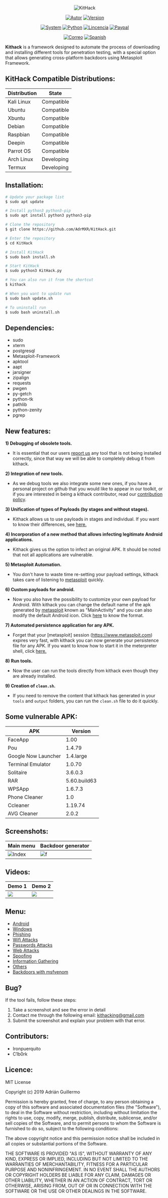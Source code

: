 <p align="center">
<img src="https://github.com/AdrMXR/KitHack/blob/master/images/banner.png" title="KitHack">
</p>

<p align="center">
<a href="https://github.com/AdrMXR"><img title="Autor" src="https://img.shields.io/badge/Author-Adrián%20Guillermo-blue?style=for-the-badge&logo=github"></a>
<a href=""><img title="Version" src="https://img.shields.io/badge/Version-1.3.2-red?style=for-the-badge&logo="></a>
</p>

<p align="center">
<a href=""><img title="System" src="https://img.shields.io/badge/Supported%20OS-Linux-orange?style=for-the-badge&logo=linux"></a>
<a href=""><img title="Python" src="https://img.shields.io/badge/Python-3.7-yellow?style=for-the-badge&logo=python"></a>
<a href=""><img title="Lincencia" src="https://img.shields.io/badge/License-MIT-brightgreen?style=for-the-badge&logo="></a>
<a href="https://www.paypal.me/AdrMXR0"><img title="Paypal" src="https://img.shields.io/badge/Donate-PayPal-green.svg?style=for-the-badge&logo=paypal"></a>
</p>

<p align="center">
<a href="mailto:kithacking@gmail.com"><img title="Correo" src="https://img.shields.io/badge/Correo-kithacking%40gmail.com-blueviolet?style=for-the-badge&logo=gmail"></a>
<a href="https://github.com/AdrMXR/KitHack/tree/master/README.md"><img title="Spanish" src="https://img.shields.io/badge/Translate%20to-Spanish-inactive?style=for-the-badge&logo=google-translate"></a>
</p>

**Kithack** is a framework designed to automate the process of downloading and installing different tools for penetration testing, with a special option that allows generating cross-platform backdoors using Metasploit Framework.

## KitHack Compatible Distributions:

| Distribution | State      |
| ------------ | ---------- |
| Kali Linux   | Compatible |
| Ubuntu       | Compatible |
| Xbuntu       | Compatible |
| Debian       | Compatible |
| Raspbian     | Compatible |
| Deepin       | Compatible |
| Parrot OS    | Compatible |
| Arch Linux   | Developing |
| Termux       | Developing |

## Installation:

```bash
# Update your package list
$ sudo apt update

# Install python3 python3-pip
$ sudo apt install python3 python3-pip

# Clone the repository
$ git clone https://github.com/AdrMXR/KitHack.git

# Enter the repository
$ cd KitHack

# Install KitHack
$ sudo bash install.sh

# Start KitHack
$ sudo python3 KitHack.py

# You can also run it from the shortcut
$ kithack

# When you want to update run
$ sudo bash update.sh

# To uninstall run
$ sudo bash uninstall.sh
```

## Dependencies:

- sudo
- xterm
- postgresql
- Metasploit-Framework
- apktool
- aapt
- jarsigner
- zipalign
- requests
- pwgen
- py-getch
- python-tk
- pathlib
- python-zenity
- pgrep

## New features:

**1) Debugging of obsolete tools.**

- It is essential that our users [report us](mailto:kithacking@gmail.com) any tool that is not being installed correctly, since that way we will be able to completely debug it from kithack.

**2) Integration of new tools.**

- As we debug tools we also integrate some new ones, if you have a personal project on github that you would like to appear in our toolkit, or if you are interested in being a kithack contributor, read our [contribution policy](https://github.com/AdrMXR/KitHack/blob/master/docs/CONTRIBUTING.md).

**3) Unification of types of Payloads (by stages and without stages).**

- Kithack allows us to use payloads in stages and individual. If you want to know their differences, see [here.](Https://adrmxr.github.io/KitHack#tipos-de-payloads)

**4) Incorporation of a new method that allows infecting legitimate Android applications.**

- Kithack gives us the option to infect an original APK. It should be noted that not all applications are vulnerable.

**5) Metasploit Automation.**

- You don't have to waste time re-setting your payload settings, kithack takes care of listening to [metasploit](https://www.metasploit.com) quickly.

**6) Custom payloads for android.**

- Now you also have the possibility to customize your own payload for Android. With kithack you can change the default name of the apk generated by [metasploit](https://www.metasploit.com) known as "MainActivity" and you can also modify the default Android icon. Click [here](https://github.com/AdrMXR/KitHack/blob/master/icons/LEEME.txt) to know the format.

**7) Automated persistence application for any APK.**

- Forget that your [metasploit] session (https://www.metasploit.com) expires very fast, with kithack you can now generate your persistence file for any APK. If you want to know how to start it in the meterpreter shell, click [here.](https://youtu.be/nERwsZyIVeo)

**8) Run tools.**

- Now the user can run the tools directly from kithack even though they are already installed.

**9) Creation of `clean.sh`.**

- If you need to remove the content that kithack has generated in your `tools` and `output` folders, you can run the `clean.sh` file to do it quickly.

## Some vulnerable APK:

| APK                 | Version      |
| ------------------- | ------------ |
| FaceApp             | 1.00         |
| Pou                 | 1.4.79       |
| Google Now Launcher | 1.4.large    |
| Terminal Emulator   | 1.0.70       |
| Solitaire           | 3.6.0.3      |
| RAR                 | 5.60.build63 |
| WPSApp              | 1.6.7.3      |
| Phone Cleaner       | 1.0          |
| Ccleaner            | 1.19.74      |
| AVG Cleaner         | 2.0.2        |

## Screenshots:

| Main menu                                                                       | Backdoor generator                                                          |
| ------------------------------------------------------------------------------- | --------------------------------------------------------------------------- |
| ![Index](https://github.com/AdrMXR/KitHack/blob/master/images/screenshot-1.png) | ![f](https://github.com/AdrMXR/KitHack/blob/master/images/screenshot-2.png) |

## Videos:

| Demo 1                                                                                                                                              | Demo 2                                                                                                                                              |
| --------------------------------------------------------------------------------------------------------------------------------------------------- | --------------------------------------------------------------------------------------------------------------------------------------------------- |
| <a href="https://asciinema.org/a/OTymOt3NNSTfFERrw2bHvuFw7" target="_blank"><img src="https://asciinema.org/a/OTymOt3NNSTfFERrw2bHvuFw7.svg" /></a> | <a href="https://asciinema.org/a/oV5lttCQpOmmgcgIaFIQEkcxY" target="_blank"><img src="https://asciinema.org/a/oV5lttCQpOmmgcgIaFIQEkcxY.svg" /></a> |

<p align="center">

## Menu:

- [Android](https://github.com/AdrMXR/KitHack/blob/master/docs/TOOLS.md#android)
- [Windows](https://github.com/AdrMXR/KitHack/blob/master/docs/TOOLS.md#windows)
- [Phishing](https://github.com/AdrMXR/KitHack/blob/master/docs/TOOLS.md#phishing)
- [Wifi Attacks](https://github.com/AdrMXR/KitHack/blob/master/docs/TOOLS.md#wifi-attacks)
- [Passwords Attacks](https://github.com/AdrMXR/KitHack/blob/master/docs/TOOLS.md#passwords-attacks)
- [Web Attacks](https://github.com/AdrMXR/KitHack/blob/master/docs/TOOLS.md#web-attacks)
- [Spoofing](https://github.com/AdrMXR/KitHack/blob/master/docs/TOOLS.md#spoofing)
- [Information Gathering](https://github.com/AdrMXR/KitHack/blob/master/docs/TOOLS.md#information-gathering)
- [Others](https://github.com/AdrMXR/KitHack/blob/master/docs/TOOLS.md#others)
- [Backdoors with msfvenom](https://github.com/AdrMXR/KitHack/blob/master/docs/TOOLS.md#backdoors-with-msfvenom)

## Bug?

If the tool fails, follow these steps:

1. Take a screenshot and see the error in detail
2. Contact me through the following email: kithacking@gmail.com
3. Submit the screenshot and explain your problem with that error.

## Contributors:

- Ironpuerquito
- C1b0rk

## Licence:

MIT License

Copyright (c) 2019 Adrián Guillermo

Permission is hereby granted, free of charge, to any person obtaining a copy
of this software and associated documentation files (the "Software"), to deal
in the Software without restriction, including without limitation the rights
to use, copy, modify, merge, publish, distribute, sublicense, and/or sell
copies of the Software, and to permit persons to whom the Software is
furnished to do so, subject to the following conditions:

The above copyright notice and this permission notice shall be included in all
copies or substantial portions of the Software.

THE SOFTWARE IS PROVIDED "AS IS", WITHOUT WARRANTY OF ANY KIND, EXPRESS OR
IMPLIED, INCLUDING BUT NOT LIMITED TO THE WARRANTIES OF MERCHANTABILITY,
FITNESS FOR A PARTICULAR PURPOSE AND NONINFRINGEMENT. IN NO EVENT SHALL THE
AUTHORS OR COPYRIGHT HOLDERS BE LIABLE FOR ANY CLAIM, DAMAGES OR OTHER
LIABILITY, WHETHER IN AN ACTION OF CONTRACT, TORT OR OTHERWISE, ARISING FROM,
OUT OF OR IN CONNECTION WITH THE SOFTWARE OR THE USE OR OTHER DEALINGS IN THE
SOFTWARE.
